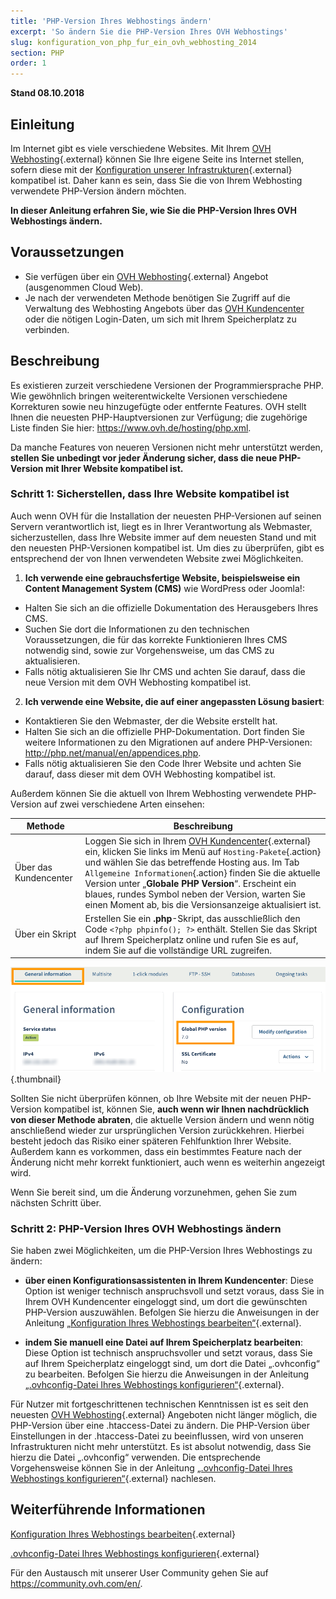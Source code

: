 ```yaml
---
title: 'PHP-Version Ihres Webhostings ändern'
excerpt: 'So ändern Sie die PHP-Version Ihres OVH Webhostings'
slug: konfiguration_von_php_fur_ein_ovh_webhosting_2014
section: PHP
order: 1
---
```


**Stand 08.10.2018**

## Einleitung

Im Internet gibt es viele verschiedene Websites. Mit Ihrem [OVH Webhosting](https://www.ovh.com/de/hosting/){.external} können Sie Ihre eigene Seite ins Internet stellen, sofern diese mit der [Konfiguration unserer Infrastrukturen](http://pro.ovh.net/infos/){.external} kompatibel ist. Daher kann es sein, dass Sie die von Ihrem Webhosting verwendete PHP-Version ändern möchten.

**In dieser Anleitung erfahren Sie, wie Sie die PHP-Version Ihres OVH Webhostings ändern.**

## Voraussetzungen

- Sie verfügen über ein [OVH Webhosting](https://www.ovh.de/hosting/){.external} Angebot (ausgenommen Cloud Web).
- Je nach der verwendeten Methode benötigen Sie Zugriff auf die Verwaltung des Webhosting Angebots über das [OVH Kundencenter](https://www.ovh.com/auth/?action=gotomanager) oder die nötigen Login-Daten, um sich mit Ihrem Speicherplatz zu verbinden. 

## Beschreibung

Es existieren zurzeit verschiedene Versionen der Programmiersprache PHP. Wie gewöhnlich bringen weiterentwickelte Versionen verschiedene Korrekturen sowie neu hinzugefügte oder entfernte Features. OVH stellt Ihnen die neuesten PHP-Hauptversionen zur Verfügung; die zugehörige Liste finden Sie hier: <https://www.ovh.de/hosting/php.xml>. 

Da manche Features von neueren Versionen nicht mehr unterstützt werden, **stellen Sie unbedingt vor jeder Änderung sicher, dass die neue PHP-Version mit Ihrer Website kompatibel ist.**

### Schritt 1: Sicherstellen, dass Ihre Website kompatibel ist

Auch wenn OVH für die Installation der neuesten PHP-Versionen auf seinen Servern verantwortlich ist, liegt es in Ihrer Verantwortung als Webmaster, sicherzustellen, dass Ihre Website immer auf dem neuesten Stand und mit den neuesten PHP-Versionen kompatibel ist. Um dies zu überprüfen, gibt es entsprechend der von Ihnen verwendeten Website zwei Möglichkeiten.

1. **Ich verwende eine gebrauchsfertige Website, beispielsweise ein Content Management System (CMS)** wie WordPress oder Joomla!: 
- Halten Sie sich an die offizielle Dokumentation des Herausgebers Ihres CMS. 
- Suchen Sie dort die Informationen zu den technischen Voraussetzungen, die für das korrekte Funktionieren Ihres CMS notwendig sind, sowie zur Vorgehensweise, um das CMS zu aktualisieren.
- Falls nötig aktualisieren Sie Ihr CMS und achten Sie darauf, dass die neue Version mit dem OVH Webhosting kompatibel ist.

2. **Ich verwende eine Website, die auf einer angepassten Lösung basiert**: 
- Kontaktieren Sie den Webmaster, der die Website erstellt hat.
- Halten Sie sich an die offizielle PHP-Dokumentation. Dort finden Sie weitere Informationen zu den Migrationen auf andere PHP-Versionen: <http://php.net/manual/en/appendices.php>.
- Falls nötig aktualisieren Sie den Code Ihrer Website und achten Sie darauf, dass dieser mit dem OVH Webhosting kompatibel ist.

Außerdem können Sie die aktuell von Ihrem Webhosting verwendete PHP-Version auf zwei verschiedene Arten einsehen: 

|Methode|Beschreibung|
|---|---|
|Über das Kundencenter|Loggen Sie sich in Ihrem [OVH Kundencenter](https://www.ovh.com/auth/?action=gotomanager){.external} ein, klicken Sie links im Menü auf `Hosting-Pakete`{.action} und wählen Sie das betreffende Hosting aus. Im Tab `Allgemeine Informationen`{.action} finden Sie die aktuelle Version unter „**Globale PHP Version**“. Erscheint ein blaues, rundes Symbol neben der Version, warten Sie einen Moment ab, bis die Versionsanzeige aktualisiert ist.|
|Über ein Skript|Erstellen Sie ein **.php**-Skript, das ausschließlich den Code `<?php phpinfo(); ?>` enthält. Stellen Sie das Skript auf Ihrem Speicherplatz online und rufen Sie es auf, indem Sie auf die vollständige URL zugreifen.|

![php version](images/change-php-version-step1.png){.thumbnail}

Sollten Sie nicht überprüfen können, ob Ihre Website mit der neuen PHP-Version kompatibel ist, können Sie, **auch wenn wir Ihnen nachdrücklich von dieser Methode abraten**, die aktuelle Version ändern und wenn nötig anschließend wieder zur ursprünglichen Version zurückkehren. Hierbei besteht jedoch das Risiko einer späteren Fehlfunktion Ihrer Website. Außerdem kann es vorkommen, dass ein bestimmtes Feature nach der Änderung nicht mehr korrekt funktioniert, auch wenn es weiterhin angezeigt wird. 

Wenn Sie bereit sind, um die Änderung vorzunehmen, gehen Sie zum nächsten Schritt über.

### Schritt 2: PHP-Version Ihres OVH Webhostings ändern

Sie haben zwei Möglichkeiten, um die PHP-Version Ihres Webhostings zu ändern:

- **über einen Konfigurationsassistenten in Ihrem Kundencenter**: Diese Option ist weniger technisch anspruchsvoll und setzt voraus, dass Sie in Ihrem OVH Kundencenter eingeloggt sind, um dort die gewünschten PHP-Version auszuwählen. Befolgen Sie hierzu die Anweisungen in der Anleitung [„Konfiguration Ihres Webhostings bearbeiten“](https://docs.ovh.com/de/hosting/die_laufzeitumgebung_meines_webhostings_andern/){.external}.

- **indem Sie manuell eine Datei auf Ihrem Speicherplatz bearbeiten**: Diese Option ist technisch anspruchsvoller und setzt voraus, dass Sie auf Ihrem Speicherplatz eingeloggt sind, um dort die Datei „.ovhconfig“ zu bearbeiten. Befolgen Sie hierzu die Anweisungen in der Anleitung [„.ovhconfig-Datei Ihres Webhostings konfigurieren“](https://docs.ovh.com/de/hosting/ovhconfig-datei-konfigurieren/){.external}.

Für Nutzer mit fortgeschrittenen technischen Kenntnissen ist es seit den neuesten [OVH Webhosting](https://www.ovh.de/hosting/){.external} Angeboten nicht länger möglich, die PHP-Version über eine .htaccess-Datei zu ändern. Die PHP-Version über Einstellungen in der .htaccess-Datei zu beeinflussen, wird von unseren Infrastrukturen nicht mehr unterstützt. Es ist absolut notwendig, dass Sie hierzu die Datei „.ovhconfig“ verwenden. Die entsprechende Vorgehensweise können Sie in der Anleitung [„.ovhconfig-Datei Ihres Webhostings konfigurieren“](https://docs.ovh.com/de/hosting/ovhconfig-datei-konfigurieren/){.external} nachlesen.

## Weiterführende Informationen

[Konfiguration Ihres Webhostings bearbeiten](https://docs.ovh.com/de/hosting/die_laufzeitumgebung_meines_webhostings_andern/){.external}

[.ovhconfig-Datei Ihres Webhostings konfigurieren](https://docs.ovh.com/de/hosting/ovhconfig-datei-konfigurieren/){.external}

Für den Austausch mit unserer User Community gehen Sie auf <https://community.ovh.com/en/>.